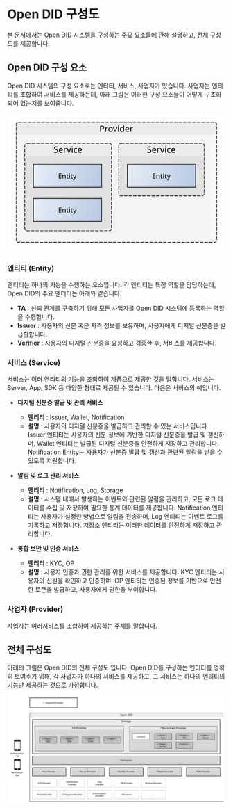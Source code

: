 # Open DID 구성도
본 문서에서는 Open DID 시스템을 구성하는 주요 요소들에 관해 설명하고, 전체 구성도를 제공합니다.

## Open DID 구성 요소
Open DID 시스템의 구성 요소로는 엔티티, 서비스, 사업자가 있습니다. 사업자는 엔티티를 조합하여 서비스를 제공하는데, 아래 그림은 이러한 구성 요소들이 어떻게 구조화되어 있는지를 보여줍니다. 

![overview](./images/components_type.svg)

### 엔티티 (Entity)
엔티티는 하나의 기능을 수행하는 요소입니다. 각 엔티티는 특정 역할을 담당하는데, Open DID의 주요 엔티티는 아래와 같습니다.
* **TA** : 신뢰 관계를 구축하기 위해 모든 사업자를 Open DID 시스템에 등록하는 역할을 수행합니다.
* **Issuer** : 사용자의 신분 혹은 자격 정보를 보유하며, 사용자에게 디지털 신분증을 발급할합니다.
* **Verifier** : 사용자의 디지털 신분증을 요청하고 검증한 후, 서비스를 제공합니다.

### 서비스 (Service)
서비스는 여러 엔티티의 기능을 조합하여 제품으로 제공한 것을 말합니다. 서비스는 Server, App, SDK 등 다양한 형태로 제공될 수 있습니다. 다음은 서비스의 예입니다.
* **디지털 신분증 발급 및 관리 서비스**
    * **엔티티** : Issuer, Wallet, Notification
    * **설명** : 사용자의 디지털 신분증을 발급하고 관리할 수 있는 서비스입니다. Issuer 엔티티는 사용자의 신분 정보에 기반한 디지털 신분증을 발급 및 갱신하며, Wallet 엔티티는 발급된 디지털 신분증을 안전하게 저장하고 관리합니다. Notification Entity는 사용자가 신분증 발급 및 갱신과 관련된 알림을 받을 수 있도록 지원합니다.

* **알림 및 로그 관리 서비스**
    * **엔티티** : Notification, Log, Storage
    * **설명** : 시스템 내에서 발생하는 이벤트와 관련된 알림을 관리하고, 모든 로그 데이터를 수집 및 저장하여 필요한 통계 데이터를 제공합니다. Notification 엔티티는 사용자가 설정한 방법으로 알림을 전송하며, Log 엔티티는 이벤트 로그를 기록하고 저장합니다. 저장소 엔티티는 이러한 데이터를 안전하게 저장하고 관리합니다.

* **통합 보안 및 인증 서비스**
    * **엔티티** : KYC, OP
    * **설명** : 사용자 인증과 권한 관리를 위한 서비스를 제공합니다. KYC 엔티티는 사용자의 신원을 확인하고 인증하며, OP 엔티티는 인증된 정보를 기반으로 안전한 토큰을 발급하고, 사용자에게 권한을 부여합니다.

### 사업자 (Provider)
사업자는 여러서비스를 조합하여 제공하는 주체를 말합니다.

## 전체 구성도
아래의 그림은 Open DID의 전체 구성도 입니다. Open DID를 구성하는 엔티티를 명확히 보여주기 위해, 각 사업자가 하나의 서비스를 제공하고, 그 서비스는 하나의 엔티티의 기능만 제공하는 것으로 가정합니다.

![components_overview](./images/components_provider.svg)